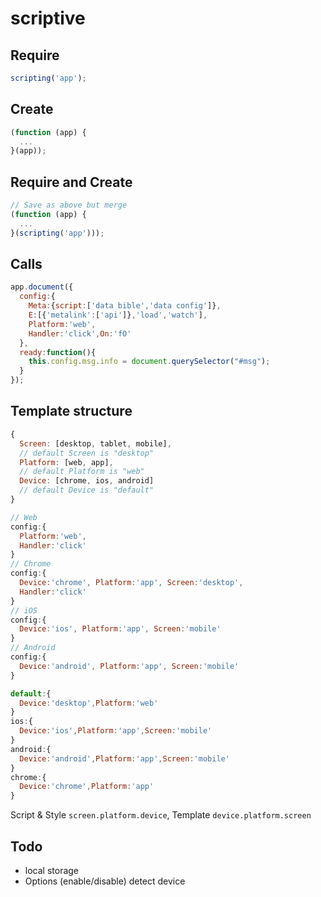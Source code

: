 # scriptive

## Require

```javascript
scripting('app');
```
## Create

```javascript
(function (app) {
  ...
}(app));
```

## Require and Create

```javascript
// Save as above but merge
(function (app) {
  ...
}(scripting('app')));
```

## Calls

```javascript
app.document({
  config:{
    Meta:{script:['data bible','data config']},
    E:[{'metalink':['api']},'load','watch'],
    Platform:'web',
    Handler:'click',On:'fO'
  },
  ready:function(){
    this.config.msg.info = document.querySelector("#msg");
  }
});
```

## Template structure

```javascript
{  
  Screen: [desktop, tablet, mobile],
  // default Screen is "desktop"
  Platform: [web, app],
  // default Platform is "web"
  Device: [chrome, ios, android]
  // default Device is "default"
}

// Web
config:{
  Platform:'web',
  Handler:'click'
}
// Chrome
config:{
  Device:'chrome', Platform:'app', Screen:'desktop',
  Handler:'click'
}
// iOS
config:{
  Device:'ios', Platform:'app', Screen:'mobile'
}
// Android
config:{
  Device:'android', Platform:'app', Screen:'mobile'
}

default:{
  Device:'desktop',Platform:'web'
}
ios:{
  Device:'ios',Platform:'app',Screen:'mobile'
}
android:{
  Device:'android',Platform:'app',Screen:'mobile'
}
chrome:{
  Device:'chrome',Platform:'app'
}
```
Script & Style `screen.platform.device`, Template `device.platform.screen`

## Todo

 - local storage
 - Options (enable/disable) detect device
 